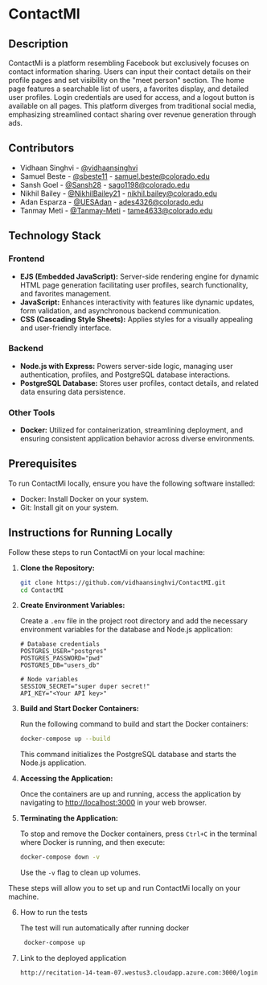 # ContactMI

## Description

ContactMi is a platform resembling Facebook but exclusively focuses on contact information sharing. Users can input their contact details on their profile pages and set visibility on the "meet person" section. The home page features a searchable list of users, a favorites display, and detailed user profiles. Login credentials are used for access, and a logout button is available on all pages. This platform diverges from traditional social media, emphasizing streamlined contact sharing over revenue generation through ads.

## Contributors

- Vidhaan Singhvi - [@vidhaansinghvi](https://github.com/vidhaansinghvi)
- Samuel Beste - [@sbeste11](https://github.com/sbeste11) - samuel.beste@colorado.edu
- Sansh Goel - [@Sansh28](https://github.com/Sansh28) - sago1198@colorado.edu
- Nikhil Bailey - [@NikhilBailey21](https://github.com/NikhilBailey21) - nikhil.bailey@colorado.edu
- Adan Esparza - [@UESAdan](https://github.com/UESAdan) - ades4326@colorado.edu
- Tanmay Meti - [@Tanmay-Meti](https://github.com/Tanmay-Meti) - tame4633@colorado.edu

## Technology Stack

### Frontend

- **EJS (Embedded JavaScript):** Server-side rendering engine for dynamic HTML page generation facilitating user profiles, search functionality, and favorites management.
- **JavaScript:** Enhances interactivity with features like dynamic updates, form validation, and asynchronous backend communication.
- **CSS (Cascading Style Sheets):** Applies styles for a visually appealing and user-friendly interface.

### Backend

- **Node.js with Express:** Powers server-side logic, managing user authentication, profiles, and PostgreSQL database interactions.
- **PostgreSQL Database:** Stores user profiles, contact details, and related data ensuring data persistence.

### Other Tools

- **Docker:** Utilized for containerization, streamlining deployment, and ensuring consistent application behavior across diverse environments.

## Prerequisites

To run ContactMi locally, ensure you have the following software installed:

- Docker: Install Docker on your system.
- Git: Install git on your system.

## Instructions for Running Locally

Follow these steps to run ContactMi on your local machine:

1. **Clone the Repository:**

    ```bash
    git clone https://github.com/vidhaansinghvi/ContactMI.git
    cd ContactMI
    ```

2. **Create Environment Variables:**

    Create a `.env` file in the project root directory and add the necessary environment variables for the database and Node.js application:

    ```dotenv
    # Database credentials
    POSTGRES_USER="postgres"
    POSTGRES_PASSWORD="pwd"
    POSTGRES_DB="users_db"

    # Node variables
    SESSION_SECRET="super duper secret!"
    API_KEY="<Your API key>"
    ```

3. **Build and Start Docker Containers:**

    Run the following command to build and start the Docker containers:

    ```bash
    docker-compose up --build
    ```

    This command initializes the PostgreSQL database and starts the Node.js application.

4. **Accessing the Application:**

    Once the containers are up and running, access the application by navigating to [http://localhost:3000](http://localhost:3000) in your web browser.

5. **Terminating the Application:**

    To stop and remove the Docker containers, press `Ctrl+C` in the terminal where Docker is running, and then execute:

    ```bash
    docker-compose down -v
    ```

    Use the `-v` flag to clean up volumes.

These steps will allow you to set up and run ContactMi locally on your machine.


6. How to run the tests

   The test will run automatically after running docker 
   ```bash
    docker-compose up
    ```

7. Link to the deployed application

   ```bash
   http://recitation-14-team-07.westus3.cloudapp.azure.com:3000/login

